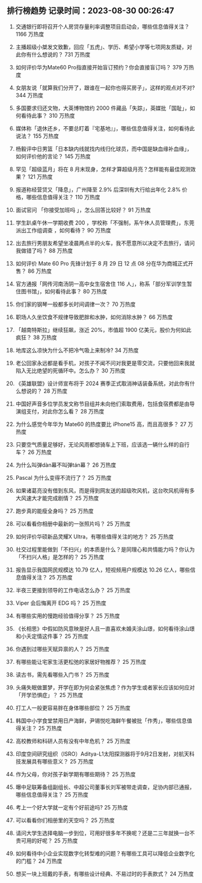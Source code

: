 
## 排行榜趋势 记录时间：2023-08-30 00:26:47
  
  1. 交通银行即将召开个人房贷存量利率调整项目启动会，哪些信息值得关注？ 1166 万热度
    
  2. 主播超级小桀发文致歉，回应「五虎」、学历、希望小学等七项网友质疑，对此你有什么想说的？ 731 万热度
    
  3. 如何评价华为Mate60 Pro指直接开始盲订预约？你会直接盲订吗？ 379 万热度
    
  4. 女朋友说「就算我们分开了，跟谁在一起你也得买房子」，这样的观点对不对? 344 万热度
    
  5. 多国要求归还文物，大英博物馆约 2000 件藏品「失踪」，英媒批「国耻」，如何看待此事？ 310 万热度
    
  6. 媒体称「退休还乡，不要总盯着『宅基地』」，哪些信息值得关注，如何看待此说法？ 155 万热度
    
  7. 杨毅评中日男篮「日本缺内线就找内线归化球员，而中国是缺血缘补血缘」，如何评价他的言论？ 145 万热度
    
  8. 罕见「超级蓝月」将在 8 月末现身，怎样才算超级月亮？怎样能有最佳观测效果？ 121 万热度
    
  9. 报道称经营贷又「降息」，广州降至 2.9% 后深圳有大行给出年化 2.8% 价格，哪些信息值得关注？ 110 万热度
    
  10. 面试官问 「你接受加班吗 」，怎么回答比较好？ 91 万热度
    
  11. 学生趴桌午休一学期收费 200 ，学校称「不强制，系午休人员管理费」，东莞派出工作组调查 ，如何看待？ 90 万热度
    
  12. 出去旅行男朋友希望坐凌晨两点半的火车，我不愿意所以决定不去旅行，请问我做错了吗？ 88 万热度
    
  13. 如何评价 Mate 60 Pro 先锋计划于 8 月 29 日 12 点 08 分在华为商城正式开售？ 86 万热度
    
  14. 官方通报「网传河南汤阴一高中女生宿舍住 116 人」，称系「部分军训学生暂住图书馆」，如何看待此事？ 80 万热度
    
  15. 你们家的钢琴一般都多长时间调律一次？ 70 万热度
    
  16. 职场人久坐饮食不规律导致肥胖和水肿，如何消除水肿？ 66 万热度
    
  17. 「越南特斯拉」继续狂飙，涨近 20%，市值超 1900 亿美元，股价为何如此疯狂？ 38 万热度
    
  18. 地库这么凉快为什么不把冷气吸上来制冷? 34 万热度
    
  19. 老公回家永远都是看手机，对孩子不闻不问对我更是零交流，只要他回来我就陷入无比绝望的死循环中。怎么办？ 30 万热度
    
  20. 《英雄联盟》设计师宣布将于 2024 赛季正式取消神话装备系统，对此你有什么想说的？ 28 万热度
    
  21. 中国好声音多位学员发文称节目组并未向他们索取费用，包括食宿费都是由导演组支付，对此你怎么看？ 28 万热度
    
  22. 为什么感觉今年华为 Mate60 的热度要比 iPhone15 高，而且高很多？ 27 万热度
    
  23. 只要空气质量足够好，无论风雨都想骑车上下班，应该选一辆什么样的自行车？ 26 万热度
    
  24. 为什么叫弹dàn幕不叫弹tán幕？ 26 万热度
    
  25. Pascal 为什么变得不流行了？ 25 万热度
    
  26. 如果诸葛亮没有借到东风，而是得到网友送的超级吹风机，这台吹风机得有多大风速大才能完成剧情？ 25 万热度
    
  27. 跑步真的能瘦全身吗？ 25 万热度
    
  28. 可以看看你相册中最新的一张照片吗？ 25 万热度
    
  29. 如何评价华硕新品灵耀X Ultra，有哪些值得关注的地方？ 25 万热度
    
  30. 社交过程里能做到「不扫兴」的本质是什么？是同理心和共情能力吗？你认为「不扫兴人格」是怎样的？ 25 万热度
    
  31. 报告显示我国网民规模达 10.79 亿人，短视频用户规模达 10.26 亿人，哪些信息值得关注？ 25 万热度
    
  32. 半夜三更接到领导的工作电话怎么办？ 25 万热度
    
  33. Viper 会后悔离开 EDG 吗？ 25 万热度
    
  34. 有哪些实用的慢跑经验值得分享？ 25 万热度
    
  35. 《长相思》中假如防风意映是好人且一直喜欢未婚夫涂山璟，如何看待涂山璟和小夭定情这件事？ 25 万热度
    
  36. 你遇到过哪些天赋异禀的人？ 25 万热度
    
  37. 有哪些能让宅家生活更松弛的家居好物推荐？ 25 万热度
    
  38. 读古书，需先看哪些入门书？ 25 万热度
    
  39. 头痛失眠做噩梦，开学在即为何会紧张焦虑？作为学生或者家长应该如何应对「开学恐惧症」？ 25 万热度
    
  40. 打工人一般更容易胖在身体哪些部位？ 25 万热度
    
  41. 韩国中小学食堂禁用日产海鲜，尹锡悦吃海鲜午餐被批「作秀」，哪些信息值得关注？ 25 万热度
    
  42. 高校教师和科研人员有没有中年危机？ 25 万热度
    
  43. 印度空间研究组织（ISRO）Aditya-L1太阳探测器将于9月2日发射，对航天科技发展具有哪些意义？ 25 万热度
    
  44. 作为父母，你对孩子新学期有哪些期待？ 25 万热度
    
  45. 曝中足联筹备组副组长、中超公司董事长刘军被带走调查，足协内部已通报，哪些信息值得关注？ 25 万热度
    
  46. 考上一个好大学就一定有个好前途吗? 25 万热度
    
  47. 可以看看你们相册里的天空吗？ 25 万热度
    
  48. 请问大学生选择电脑一步到位，可用好很多年不换呢？还是二三年就换一台不贵可用的好呢？ 25 万热度
    
  49. 如何看待中小企业实现数字化转型难的问题？有哪些工具可以降低企业数字化的门槛？ 24 万热度
    
  50. 想买一块上班戴的手表，有哪些设计经典、不易过时的手表款式？ 24 万热度
    